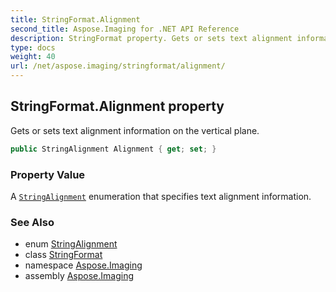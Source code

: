 ```yaml
---
title: StringFormat.Alignment
second_title: Aspose.Imaging for .NET API Reference
description: StringFormat property. Gets or sets text alignment information on the vertical plane
type: docs
weight: 40
url: /net/aspose.imaging/stringformat/alignment/
---
```

## StringFormat.Alignment property

Gets or sets text alignment information on the vertical plane.

```csharp
public StringAlignment Alignment { get; set; }
```

### Property Value

A [`StringAlignment`](../../stringalignment/) enumeration that specifies text alignment information.

### See Also

* enum [StringAlignment](../../stringalignment/)
* class [StringFormat](../)
* namespace [Aspose.Imaging](../../stringformat/)
* assembly [Aspose.Imaging](../../../)


